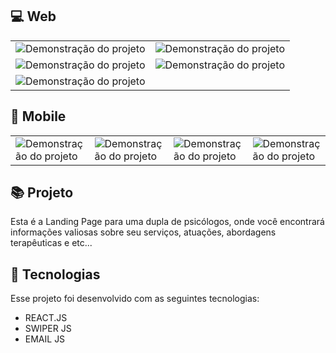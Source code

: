 ## 💻 Web
<table>
    <tbody>
        <tr>
            <td>
                <img src=".github/Home - Web.png" alt="Demonstração do projeto" />
            </td>
            <td>
                <img src=".github/Quem somos - Web.png" alt="Demonstração do projeto"  />
            </td>
        </tr>
        <tr>
            <td>
                <img src=".github/Como trabalhamos - Web.png" alt="Demonstração do projeto"  />
            </td>
            <td>
                <img src=".github/Principais Atuações - Web.png" alt="Demonstração do projeto"  />
            </td>
        </tr>
        <tr>
            <td>
                <img src=".github/Contato -Web.png" alt="Demonstração do projeto"  />
            </td>
        </td>
    </tbody>
</table>


  


## 📱 Mobile
<table>
    <tbody>
        <tr>
            <td>
                <img src=".github/Home - Mobile.png" alt="Demonstração do projeto"  />
            </td>
            <td>
                <img src=".github/Quem somos - Mobile.png" alt="Demonstração do projeto"  />
            </td>
            <td>
                <img src=".github/Como trabalhamos - Mobile.png" alt="Demonstração do projeto"  />
            </td>
            <td>
                <img src=".github/Principais Atuações - Mobile.png" alt="Demonstração do projeto"  />
            </td>  
            <td>
                <img src=".github/Contato - Mobile.png" alt="Demonstração do projeto"  />
            </td>  
        </tr>
    </tbody>
</table>


  

## 📚 Projeto

Esta é a Landing Page para uma dupla de psicólogos, onde você encontrará informações valiosas sobre seu serviços, atuações, abordagens terapêuticas e etc...

## 🚀 Tecnologias

Esse projeto foi desenvolvido com as seguintes tecnologias:

- REACT.JS
- SWIPER JS
- EMAIL JS

